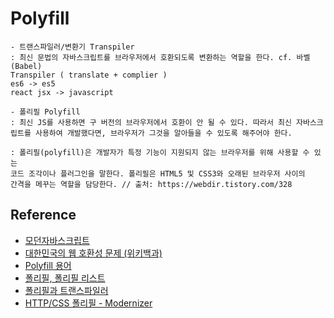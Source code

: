 # Polyfill

```
- 트랜스파일러/변환기 Transpiler
: 최신 문법의 자바스크립트를 브라우저에서 호환되도록 변환하는 역할을 한다. cf. 바벨(Babel)
Transpiler ( translate + complier )
es6 -> es5
react jsx -> javascript

- 폴리필 Polyfill
: 최신 JS를 사용하면 구 버전의 브라우저에서 호환이 안 될 수 있다. 따라서 최신 자바스크립트를 사용하여 개발했다면, 브라우저가 그것을 알아들을 수 있도록 해주어야 한다.

: 폴리필(polyfill)은 개발자가 특정 기능이 지원되지 않는 브라우저를 위해 사용할 수 있는
코드 조각이나 플러그인을 말한다. 폴리필은 HTML5 및 CSS3와 오래된 브라우저 사이의
간격을 메꾸는 역할을 담당한다. // 출처: https://webdir.tistory.com/328
```

## Reference

- [모던자바스크립트](https://ko.javascript.info/polyfills)
- [대한민국의 웹 호환성 문제 (위키백과)](https://ko.wikipedia.org/wiki/%EB%8C%80%ED%95%9C%EB%AF%BC%EA%B5%AD%EC%9D%98_%EC%9B%B9_%ED%98%B8%ED%99%98%EC%84%B1_%EB%AC%B8%EC%A0%9C)
- [Polyfill 용어](https://developer.mozilla.org/ko/docs/Glossary/Polyfill)
- [폴리필, 폴리필 리스트](https://webdir.tistory.com/328)
- [폴리필과 트랜스파일러](https://www.reimaginer.me/entry/ECMAscript-6-%ED%8F%B4%EB%A6%AC%ED%95%84polyfill-%ED%8A%B8%EB%9E%9C%EC%8A%A4%ED%8C%8C%EC%9D%BC%EB%9F%ACtranspiler)
- [HTTP/CSS 폴리필 - Modernizer](https://webclub.tistory.com/256)

